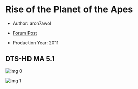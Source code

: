 # Rise of the Planet of the Apes

* Author: aron7awol

* [Forum Post](https://www.avsforum.com/threads/bass-eq-for-filtered-movies.2995212/post-57687736)

* Production Year: 2011

## DTS-HD MA 5.1

![img 0](https://i.imgur.com/MlvuvJi.jpg)

![img 1](https://i.imgur.com/TwefxAp.jpg)

